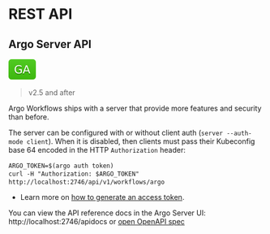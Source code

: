 # REST API

## Argo Server API

![GA](assets/ga.svg)

> v2.5 and after

Argo Workflows ships with a server that provide more features and security than before.

The server can be configured with or without client auth (`server --auth-mode client`). When it is disabled, then clients must pass their Kubeconfig base 64 encoded in the HTTP `Authorization` header:

```
ARGO_TOKEN=$(argo auth token)
curl -H "Authorization: $ARGO_TOKEN" http://localhost:2746/api/v1/workflows/argo
```

* Learn more on [how to generate an access token](access-token.md).

You can view the API reference docs in the Argo Server UI: http://localhost:2746/apidocs or [open OpenAPI spec](https://github.com/argoproj/argo/blob/master/api/openapi-spec/swagger.json)

